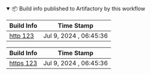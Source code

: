 <details open>

<summary>  📦 Build info published to Artifactory by this workflow </summary><p></p> 



| Build Info                                                                                                                                     |  Time Stamp | 
|------------------------------------------------------------------------------------------------------------------------------------------------|------------| 
| [http 123](http://ecosysjfrog.jfrog.io/ui/builds/firstBuild/123/1720507536238/published?buildRepo=jobsummary-build-info&projectKey=jobsummary) | Jul 9, 2024 , 06:45:36 |


| Build Info                                                                                                                                       |  Time Stamp | 
|--------------------------------------------------------------------------------------------------------------------------------------------------|------------| 
| [https 123](https://ecosysjfrog.jfrog.io/ui/builds/firstBuild/123/1720507536238/published?buildRepo=jobsummary-build-info&projectKey=jobsummary) | Jul 9, 2024 , 06:45:36 |




</details>

